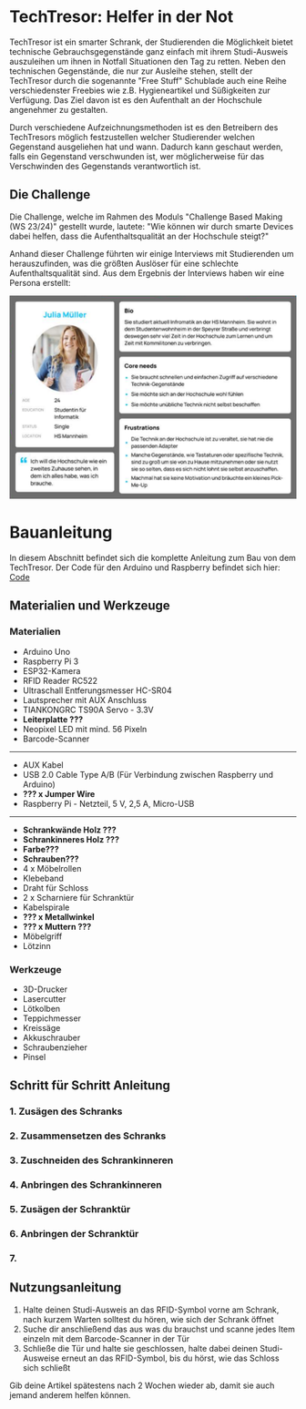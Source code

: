 ﻿# TechTresor: Helfer in der Not
TechTresor ist ein smarter Schrank, der Studierenden die Möglichkeit bietet technische Gebrauchsgegenstände ganz einfach mit ihrem Studi-Ausweis auszuleihen um ihnen in Notfall Situationen den Tag zu retten. Neben den technischen Gegenstände, die nur zur Ausleihe stehen, stellt der TechTresor durch die sogenannte "Free Stuff" Schublade auch eine Reihe verschiedenster Freebies wie z.B. Hygieneartikel und Süßigkeiten zur Verfügung. Das Ziel davon ist es den Aufenthalt an der Hochschule angenehmer zu gestalten.

Durch verschiedene Aufzeichnungsmethoden ist es den Betreibern des TechTresors möglich festzustellen welcher Studierender welchen Gegenstand ausgeliehen hat und wann. Dadurch kann geschaut werden, falls ein Gegenstand verschwunden ist, wer möglicherweise für das Verschwinden des Gegenstands verantwortlich ist. 

## Die Challenge
Die Challenge, welche im Rahmen des Moduls "Challenge Based Making (WS 23/24)" gestellt wurde, lautete: "Wie können wir durch smarte Devices dabei helfen, dass die Aufenthaltsqualität an der Hochschule steigt?"   

Anhand dieser Challenge führten wir einige Interviews mit Studierenden um herauszufinden, was die größten Auslöser für eine schlechte Aufenthaltsqualität sind. Aus dem Ergebnis der Interviews haben wir eine Persona erstellt: 
   
   ![persona](https://github.com/cbm-instructions/sixtysix/blob/main/POV.png)


# Bauanleitung
In diesem Abschnitt befindet sich die komplette Anleitung zum Bau von dem TechTresor. Der Code für den Arduino  und Raspberry befindet sich hier:  [Code](https://github.com/cbm-instructions/sixtysix/tree/main/code)

## Materialien und Werkzeuge
### Materialien

 - Arduino Uno
 - Raspberry Pi 3
 - ESP32-Kamera
 - RFID Reader RC522
 - Ultraschall Entferungsmesser HC-SR04
 - Lautsprecher mit AUX Anschluss
 - TIANKONGRC TS90A Servo - 3.3V
 - **Leiterplatte ???**
 - Neopixel LED mit mind. 56 Pixeln
 - Barcode-Scanner
----
 - AUX Kabel
 - USB 2.0 Cable Type A/B (Für Verbindung zwischen Raspberry und Arduino)
 - **??? x Jumper Wire** 
 - Raspberry Pi - Netzteil, 5 V, 2,5 A, Micro-USB
 ---------
- **Schrankwände Holz ???**
- **Schrankinneres Holz ???**
 - **Farbe???**
 - **Schrauben???**
 - 4 x Möbelrollen
 - Klebeband
 - Draht für Schloss
 - 2 x Scharniere für Schranktür
 - Kabelspirale
 - **??? x Metallwinkel**
 - **??? x Muttern ???**
 - Möbelgriff
 - Lötzinn
 

### Werkzeuge

 - 3D-Drucker
 - Lasercutter
 - Lötkolben
 - Teppichmesser
 - Kreissäge
 - Akkuschrauber
 - Schraubenzieher
 - Pinsel

## Schritt für Schritt Anleitung
### 1. Zusägen des Schranks

### 2. Zusammensetzen des Schranks

### 3. Zuschneiden des Schrankinneren

### 4. Anbringen des Schrankinneren

### 5. Zusägen der Schranktür

### 6. Anbringen der Schranktür

### 7. 


## Nutzungsanleitung

 1. Halte deinen Studi-Ausweis an das RFID-Symbol vorne am Schrank, nach kurzem Warten solltest du hören, wie sich der Schrank öffnet
 2. Suche dir anschließend das aus was du brauchst und scanne jedes Item einzeln mit dem Barcode-Scanner in der Tür
 3. Schließe die Tür und halte sie geschlossen, halte dabei deinen Studi-Ausweise erneut an das RFID-Symbol, bis du hörst, wie das Schloss sich schließt
 
 Gib deine Artikel spätestens nach 2 Wochen wieder ab, damit sie auch jemand anderem helfen können.

